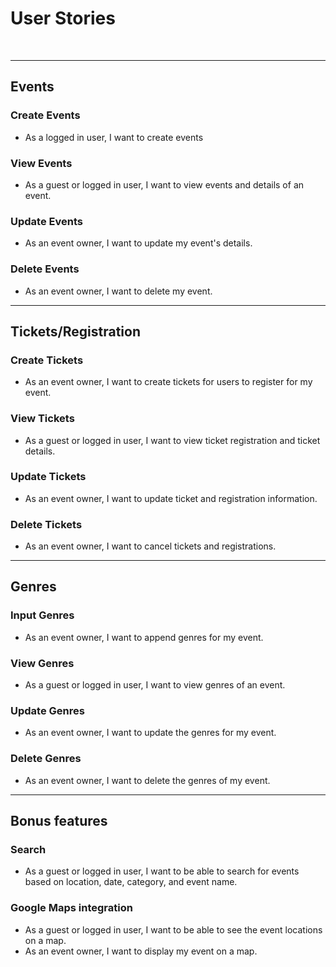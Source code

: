 # User Stories
<br>

<hr>

## Events

### Create Events
* As a logged in user, I want to create events
### View Events
* As a guest or logged in user, I want to view events and details of an event.
### Update Events
* As an event owner, I want to update my event's details.
### Delete Events
* As an event owner, I want to delete my event.

<hr>


## Tickets/Registration

### Create Tickets
* As an event owner, I want to create tickets for users to register for my event.
### View Tickets
* As a guest or logged in user, I want to view ticket registration and ticket details.
### Update Tickets
* As an event owner, I want to update ticket and registration information.
### Delete Tickets
* As an event owner, I want to cancel tickets and registrations.

<hr>

## Genres

### Input Genres
* As an event owner, I want to append genres for my event.
### View Genres
* As a guest or logged in user, I want to view genres of an event.
### Update Genres
* As an event owner, I want to update the genres for my event.
### Delete Genres
* As an event owner, I want to delete the genres of my event.
<hr>

## Bonus features
### Search
* As a guest or logged in user, I want to be able to search for events based on location, date, category, and event name.
### Google Maps integration
* As a guest or logged in user, I want to be able to see the event locations on a map.
* As an event owner, I want to display my event on a map.
